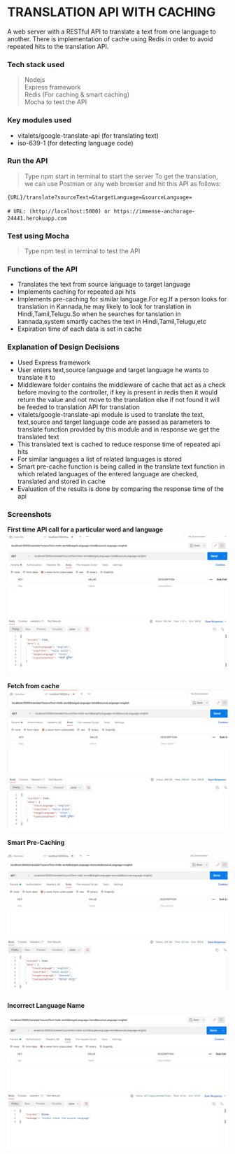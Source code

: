 # TRANSLATION API WITH CACHING
A web server with a RESTful API to translate a text from one language to another. There is implementation of cache using Redis in order to avoid repeated hits to the translation API.<br/>

### Tech stack used
  >Nodejs<br/>
  >Express framework<br/>
  >Redis (For caching & smart caching)<br/>
  >Mocha to test the API<br/>

### Key modules used
- vitalets/google-translate-api (for translating text)<br/>
- iso-639-1 (for detecting language code)<br/>   

### Run the API
>Type npm start in terminal to start the server
>To get the translation, we can use Postman or any web browser and hit this API as follows:
```
{URL}/translate?sourceText=&targetLanguage=&sourceLanguage=

# URL: (http://localhost:5000) or https://immense-anchorage-24441.herokuapp.com
```
### Test using Mocha
>Type npm test in terminal to test the API


### Functions of the API
- Translates the text from source language to target language <br/>
- Implements caching for repeated api hits<br/>
- Implements pre-caching for similar language.For eg.If a person looks for translation in Kannada,he may likely to look for translation in Hindi,Tamil,Telugu.So when he searches for tanslation in kannada,system smartly caches the text in Hindi,Tamil,Telugu,etc<br/>
- Expiration time of each data is set in cache<br/>

### Explanation of Design Decisions
- Used Express framework <br/>
- User enters text,source language and target language he wants to translate it to<br/>
- Middleware folder contains the middleware of cache that act as a check before moving to the controller, if key is present in redis then it would return the value and not move to the translation else if not found it will be feeded to translation API for translation<br>
- vitalets/google-translate-api module is used to translate the text, text,source and target language code are passed as parameters to translate function provided by this module and in response we get the translated text<br/>
- This translated text is cached to reduce response time of repeated api hits<br/>
- For similar languages a list of related languages is stored<br/>
- Smart pre-cache function is being called in the translate text function in which related languages of the entered language are checked, translated and stored in cache<br/>
- Evaluation of the results is done by comparing the response time of the api<br/> 

### Screenshots
**First time API call for a particular word and language**
![First API Call](/screenshots/Firstcall.png?raw=true)<br/>

**Fetch from cache**
![Cache call](/screenshots/Secondcall.png?raw=true)<br/>

**Smart Pre-Caching**

![Pre cache fetch](/screenshots/smartcache.png?raw=true)<br/>

**Incorrect Language Name**

![Incorrect Input](/screenshots/incorrectinputlanguage.png?raw=true)<br/>

